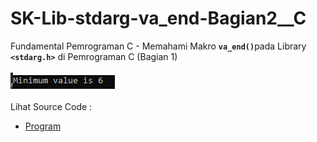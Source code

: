 # SK-Lib-stdarg-va_end-Bagian2__C
Fundamental Pemrograman C - Memahami Makro <code><b>va_end()</b></code>pada Library <code><b>&lt;stdarg.h></b></code> di Pemrograman C (Bagian 1)<br><br>
<img src="https://github.com/RizkyKhapidsyah/SK-Lib-stdarg-va_end-Bagian2__C/blob/master/SK-Lib-stdarg-va_end-Bagian2__C/result/001.PNG"><br><br>
Lihat Source Code : <br>
- <a href="https://github.com/RizkyKhapidsyah/SK-Lib-stdarg-va_end-Bagian2__C/blob/master/SK-Lib-stdarg-va_end-Bagian2__C/Source.c">Program</a>
